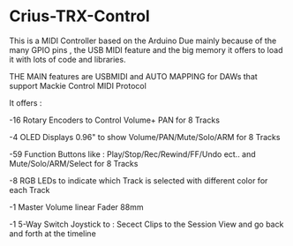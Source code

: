 # Crius-TRX-Control
This is a MIDI Controller based on the Arduino Due mainly because of the many GPIO pins , the USB MIDI feature and the big memory  it offers to load it with lots of code and libraries.

THE MAIN features are USBMIDI and AUTO MAPPING for DAWs that support Mackie Control MIDI Protocol

It offers : 

-16 Rotary Encoders to Control Volume+ PAN for 8 Tracks

-4 OLED Displays 0.96" to show Volume/PAN/Mute/Solo/ARM for 8 Tracks

-59 Function Buttons like : Play/Stop/Rec/Rewind/FF/Undo ect.. and Mute/Solo/ARM/Select for 8 Tracks

-8 RGB LEDs to indicate which Track is selected with different color for each Track

-1 Master Volume linear Fader 88mm

-1 5-Way Switch Joystick to  : Secect Clips to the Session View and go back and forth at the timeline



